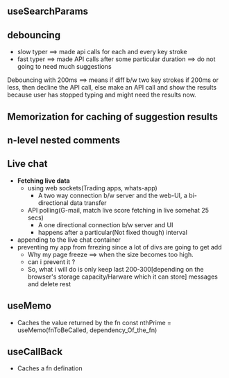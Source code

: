 
## useSearchParams 

## debouncing 
- slow typer ==> made api calls for each and every key stroke
- fast typer ==> made API calls after some particular duration ==> do not going to need much suggestions

Debouncing with 200ms ==> means if diff b/w two key strokes if 200ms or less, then decline the API call, else make an API call and show the results because user has stopped typing and might need the results now.

## Memorization for caching of suggestion results

## n-level nested comments


## Live chat 

- **Fetching live data** 
  - using web sockets(Trading apps, whats-app)
    - A two way connection b/w server and the web-UI, a bi-directional data transfer
  - API polling(G-mail, match live score fetching in live somehat 25 secs)
    - A one directional connection b/w server and UI
    - happens after a particular(Not fixed though) interval
- appending to the live chat container
- preventing my app from frrezing since a lot of divs are going to get add
    - Why my page freeze ==> when the size becomes too high. 
    - can i prevent it ?
    - So, what i will do is only keep last 200-300[depending on the browser's storage capacity/Harware which it can store] messages and delete rest


## useMemo

- Caches the value returned by the fn
const nthPrime  =  useMemo(fnToBeCalled, dependency_Of_the_fn)

## useCallBack

- Caches a fn defination